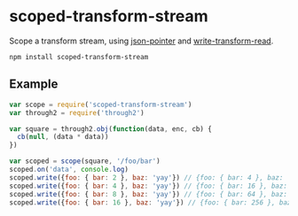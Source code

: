 # scoped-transform-stream

Scope a transform stream, using [json-pointer](https://www.npmjs.org/package/json-pointer) and [write-transform-read](https://www.npmjs.org/package/write-transform-read).

```
npm install scoped-transform-stream
```

## Example

```js
var scope = require('scoped-transform-stream')
var through2 = require('through2')

var square = through2.obj(function(data, enc, cb) {
  cb(null, (data * data))
})

var scoped = scope(square, '/foo/bar')
scoped.on('data', console.log)
scoped.write({foo: { bar: 2 }, baz: 'yay'}) // {foo: { bar: 4 }, baz: 'yay'}
scoped.write({foo: { bar: 4 }, baz: 'yay'}) // {foo: { bar: 16 }, baz: 'yay'}
scoped.write({foo: { bar: 8 }, baz: 'yay'}) // {foo: { bar: 64 }, baz: 'yay'}
scoped.write({foo: { bar: 16 }, baz: 'yay'}) // {foo: { bar: 256 }, baz: 'yay'}
```
